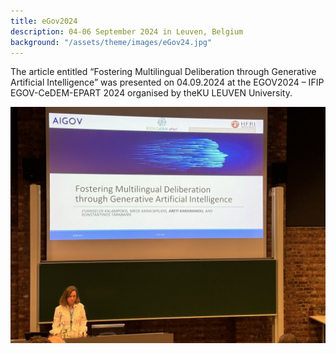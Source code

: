 ```yaml
---
title: eGov2024
description: 04-06 September 2024 in Leuven, Belgium
background: "/assets/theme/images/eGov24.jpg"
---
```


The article entitled “Fostering Multilingual Deliberation through Generative Artificial Intelligence” was presented on 04.09.2024 at the EGOV2024 – IFIP EGOV-CeDEM-EPART 2024 organised by theKU LEUVEN University.

![Image](assets/theme/images/eGov24.jpg)
